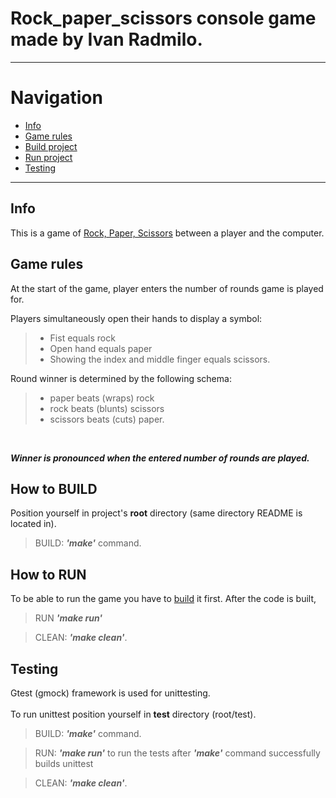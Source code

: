 # Rock_paper_scissors console game made by Ivan Radmilo.

---
# Navigation

- [Info](#info)
- [Game rules](#game-rules)
- [Build project](#how-to-build)
- [Run project](#how-to-run)
- [Testing](#Testing)
---

## Info

This is a game of [Rock, Paper, Scissors](https://en.wikipedia.org/wiki/Rock_paper_scissors) between a player and the computer.

## Game rules

At the start of the game, player enters the number of rounds game is played for.

Players simultaneously open their hands to display a symbol:
>* Fist equals rock
>* Open hand equals paper
>* Showing the index and middle finger equals scissors.

Round winner is determined by the following schema:
>* paper beats (wraps) rock
>* rock beats (blunts) scissors
>* scissors beats (cuts) paper.

<br>

***Winner is pronounced when the entered number of rounds are played.***
	
## How to BUILD
Position yourself in project's **root** directory (same directory README is located in).
>BUILD: ***'make'*** command.

## How to RUN
To be able to run the game you have to [build](#how-to-build) it first.
After the code is built,
> RUN ***'make run'***

>CLEAN: ***'make clean'***.

## Testing
Gtest (gmock) framework is used for unittesting.<br><br>
To run unittest position yourself in **test** directory (root/test).
>BUILD: ***'make'*** command. 

>RUN: ***'make run'*** to run the tests after ***'make'*** command successfully builds unittest 

>CLEAN: ***'make clean'***.